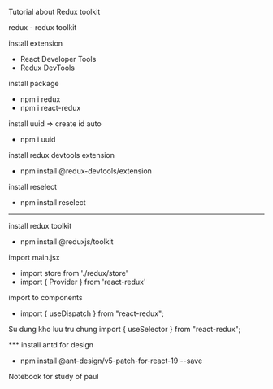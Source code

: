 Tutorial about Redux toolkit

redux - redux toolkit

install extension
- React Developer Tools
- Redux DevTools

install package
- npm i redux
- npm i react-redux

install uuid => create id auto
- npm i uuid

install redux devtools extension
- npm install @redux-devtools/extension

install reselect
- npm install reselect

--------------------------------------------------------------
install redux toolkit
- npm install @reduxjs/toolkit

import main.jsx
- import store from './redux/store'
- import { Provider } from 'react-redux'

import to components
- import { useDispatch } from "react-redux";

Su dung kho luu tru chung
import { useSelector } from "react-redux";

*** install antd for design
- npm install @ant-design/v5-patch-for-react-19 --save


Notebook for study of paul
